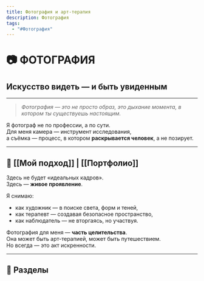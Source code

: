 ```yaml
---
title: Фотография и арт-терапия
description: Фотография
tags:
  - "#Фотография"
---
```


# 📷 ФОТОГРАФИЯ  
## Искусство видеть — и быть увиденным

---

> _Фотография — это не просто образ, это дыхание момента, в котором ты существуешь настоящим._

Я фотограф не по профессии, а по сути.  
Для меня камера — инструмент исследования,  
а съёмка — процесс, в котором **раскрывается человек**, а не позирует.

---

## 🌿 [[Мой подход]]  | [[Портфолио]]

Здесь не будет «идеальных кадров».  
Здесь — **живое проявление**.

Я снимаю:

- как художник — в поиске света, форм и теней,
- как терапевт — создавая безопасное пространство,
- как наблюдатель — не вторгаясь, но участвуя.

Фотография для меня — **часть целительства**.  
Она может быть арт-терапией, может быть путешествием.  
Но всегда — это акт искренности.

---

## 📂 Разделы


